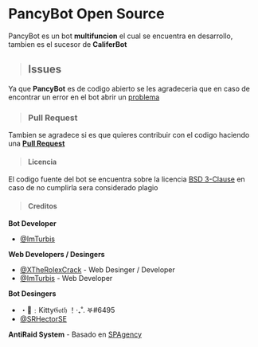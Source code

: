 # **PancyBot Open Source**

 PancyBot es un bot **multifuncion** el cual se encuentra en desarrollo, tambien es el sucesor de **CaliferBot**

> ## **Issues**

 Ya que **PancyBot** es de codigo abierto se les agradeceria que en caso de encontrar un error en el bot abrir un [problema](https://github.com/PancyBot/PancyBot/issues)

> ### **Pull Request**

Tambien se agradece si es que quieres contribuir con el codigo haciendo una [**Pull Request**](https://github.com/PancyBot/PancyBot/pulls)

> #### **Licencia**

  El codigo fuente del bot se encuentra sobre la licencia [BSD 3-Clause](LICENSE) en caso de no cumplirla sera considerado plagio

> #### **Creditos**

**Bot Developer** 

- [@ImTurbis](https://github.com/ImTurbis) 

**Web Developers / Desingers**

- [@XTheRolexCrack](https://github.com/XTheRolexCrack) - Web Desinger / Developer
- [@ImTurbis](https://github.com/ImTurbis) - Web Developer

**Bot Desingers**

- ・🖤﹕Kitty𝔊𝔬𝔱𝔥 ！‧₊˚. 𖤐#6495
- [@SRHectorSE](https://github.com/SRHectorSE)

**AntiRaid System** - Basado en [SPAgency](https://github.com/devEthan6737/SPAgency)


